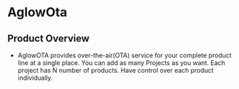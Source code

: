 # AglowOta
## Product Overview
- AglowOTA provides over-the-air(OTA) service for your complete product line at a single place.
You can add as many Projects as you want. Each project has N number of products.
Have control over each product individually.

